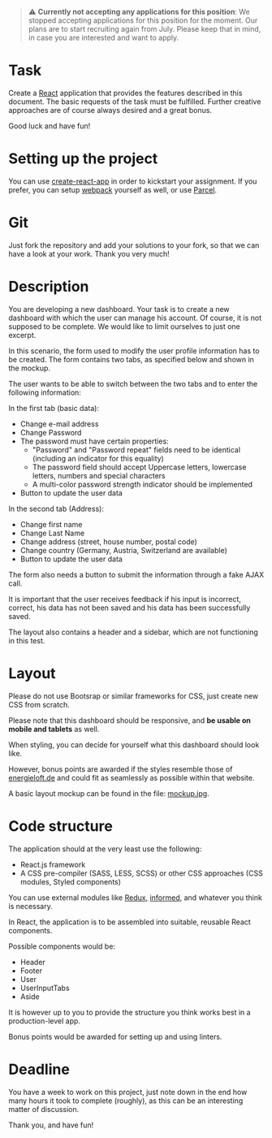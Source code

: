 > :warning: **Currently not accepting any applications for this position**: We stopped accepting applications for this position for the moment. Our plans are to start recruiting again from July. Please keep that in mind, in case you are interested and want to apply.


# Task

Create a [React](https://reactjs.org) application that provides the features described in this document.
The basic requests of the task must be fulfilled. Further creative approaches are of course always desired and a great bonus.

Good luck and have fun!

# Setting up the project

You can use [create-react-app](https://facebook.github.io/create-react-app/) in order to kickstart your assignment. 
If you prefer, you can setup [webpack](https://webpack.github.io) yourself as well, or use [Parcel](https://parceljs.org).

# Git

Just fork the repository and add your solutions to your fork, so that we can have a look at your work. Thank you very much!

# Description

You are developing a new dashboard. Your task is to create a new dashboard with which the user can manage his account.
Of course, it is not supposed to be complete. We would like to limit ourselves to just one excerpt.

In this scenario, the form used to modify the user profile information has to be created. 
The form contains two tabs, as specified below and shown in the mockup.

The user wants to be able to switch between the two tabs and to enter the following information:

In the first tab (basic data):

- Change e-mail address
- Change Password
- The password must have certain properties:
  - "Password" and "Password repeat" fields need to be identical (including an indicator for this equality)
  - The password field should accept Uppercase letters, lowercase letters, numbers and special characters
  - A multi-color password strength indicator should be implemented
- Button to update the user data

In the second tab (Address):

- Change first name
- Change Last Name
- Change address (street, house number, postal code)
- Change country (Germany, Austria, Switzerland are available)
- Button to update the user data

The form also needs a button to submit the information through a fake AJAX call.

It is important that the user receives feedback if his input is incorrect, correct, his data has not been saved and his data has been successfully saved.

The layout also contains a header and a sidebar, which are not functioning in this test.

# Layout

Please do not use Bootsrap or similar frameworks for CSS, just create new CSS from scratch.

Please note that this dashboard should be responsive, and **be usable on mobile and tablets** as well.

When styling, you can decide for yourself what this dashboard should look like.

However, bonus points are awarded if the styles resemble those of [energieloft.de](https://energieloft.de) and could fit as seamlessly as possible within that website.

A basic layout mockup can be found in the file: [mockup.jpg](https://gitlab.com/innoloft/innoloft_frontend_application/blob/master/mockup.jpg). 

# Code structure

The application should at the very least use the following:

- React.js framework
- A CSS pre-compiler (SASS, LESS, SCSS) or other CSS approaches (CSS modules, Styled components)

You can use external modules like [Redux](https://redux.js.org), [informed](https://joepuzzo.github.io/informed/), and whatever you think is necessary.

In React, the application is to be assembled into suitable, reusable React components.

Possible components would be:

- Header
- Footer
- User
- UserInputTabs
- Aside

It is however up to you to provide the structure you think works best in a production-level app.

Bonus points would be awarded for setting up and using linters.

# Deadline

You have a week to work on this project, just note down in the end how many hours it took to complete (roughly), as this can be an interesting matter of discussion.

Thank you, and have fun!
